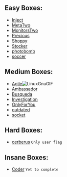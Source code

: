 ## Easy Boxes:

  - [Inject](https://f41zk4r1m.github.io/HackTheBox/Inject)
  - [MetaTwo](https://f41zk4r1m.github.io/HackTheBox/MetaTwo)
  - [MonitorsTwo](https://f41zk4r1m.github.io/HackTheBox/MonitorsTwo)
  - [Precious](https://f41zk4r1m.github.io/HackTheBox/Precious)
  - [Shoppy](https://f41zk4r1m.github.io/HackTheBox/Shoppy)
  - [Stocker](https://f41zk4r1m.github.io/HackTheBox/Stocker)
  - [photobomb](https://f41zk4r1m.github.io/HackTheBox/photobomb)
  - [soccer](https://f41zk4r1m.github.io/HackTheBox/soccer)



## Medium Boxes:

  - [Agile](https://f41zk4r1m.github.io/HackTheBox/Agile)![LinuxGnuGIF](https://user-images.githubusercontent.com/87700008/236645238-c5e077bd-84a6-4237-ac6e-771600a37874.gif)
  - [Ambassador](https://f41zk4r1m.github.io/HackTheBox/Ambassador)
  - [Busqueda](https://f41zk4r1m.github.io/HackTheBox/Busqueda)
  - [Investigation](https://f41zk4r1m.github.io/HackTheBox/Investigation)
  - [OnlyForYou](https://f41zk4r1m.github.io/HackTheBox/OnlyForYou)
  - [outdated](https://f41zk4r1m.github.io/HackTheBox/outdated)
  - [socket](https://f41zk4r1m.github.io/HackTheBox/socket)

## Hard Boxes:

  - [cerberus](https://f41zk4r1m.github.io/HackTheBox/cerberus) ```Only user flag```

## Insane Boxes:

  - [Coder](https://f41zk4r1m.github.io/HackTheBox/Coder) ```Yet to complete```
